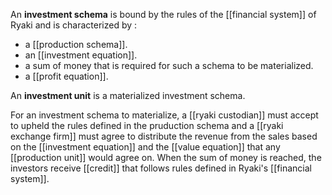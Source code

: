 An **investment schema** is bound by the rules of the [[financial system]] of Ryaki and is characterized by :

* a [[production schema]].
* an [[investment equation]].
* a sum of money that is required for such a schema to be materialized.
* a [[profit equation]].

An **investment unit** is a materialized investment schema. 

For an investment schema to materialize, a [[ryaki custodian]] must accept to upheld the rules defined in the pruduction schema and a [[ryaki exchange firm]] must agree to distribute the revenue from the sales based on the [[investment equation]] and the [[value equation]] that any [[production unit]] would agree on. When the sum of money is reached, the investors receive [[credit]] that follows rules defined in Ryaki's [[financial system]].

